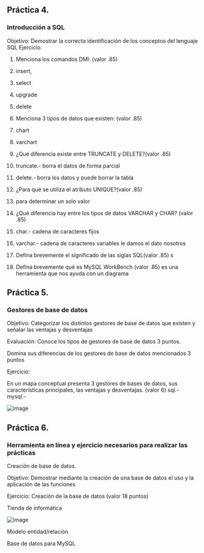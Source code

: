## Práctica 4.
### Introducción a SQL
Objetivo: Demostrar la correcta identificación de los conceptos del lenguaje SQL
Ejercicio:

1. Menciona los comandos DMl: (valor .85)
2. insert,
3. select
4. upgrade
5. delete

2. Menciona 3 tipos de datos que existen: (valor .85)
3. chart
4. varchart


3. ¿Qué diferencia existe entre TRUNCATE y DELETE?(valor .85)
4. truncate.- borra el datos de forma parcial
5. delete.- borra los datos y puede borrar la tabla

4. ¿Para qué se utiliza el atributo UNIQUE?(valor .85)
5. para determinar un solo valor

5. ¿Qué diferencia hay entre los tipos de datos VARCHAR y CHAR? (valor .85)
6. char.- cadena de caracteres fijos
7. varchar.- cadena de caracteres variables le damos el dato nosotros


6. Defina brevemente el significado de las siglas SQL(valor .85)
   s

7. Defina brevemente qué es MySQL WorkBench (valor .85)
    es una herramienta que nos ayuda con un diagrama 
## Práctica 5.
### Gestores de base de datos

Objetivo: Categorizar los distintos gestores de base de datos que existen y señalar las
ventajas y desventajas

Evaluación: Conoce los tipos de gestores de base de datos 3 puntos.

Domina sus diferencias de los gestores de base de datos mencionados 3 puntos

Ejercicio:

En un mapa conceptual presenta 3 gestores de bases de datos, sus características
principales, las ventajas y desventajas. (valor 6)
sql.-
mysql.-

![image](https://user-images.githubusercontent.com/91554777/170415427-e2b7321b-a97f-43b0-ac24-6e506c307e6b.png)

## Práctica 6.
### Herramienta en línea y ejercicio necesarios para realizar las prácticas

Creación de base de datos.

Objetivo: Demostrar mediante la creación de una base de datos el uso y la aplicación de
las funciones

Ejercicio: Creación de la base de datos (valor 18 puntos)

Tienda de informática

![image](https://user-images.githubusercontent.com/91554777/170415101-717bca19-3644-46a9-8a57-8d5940c5d283.png)




Modelo entidad/relación




Base de datos para MySQL

